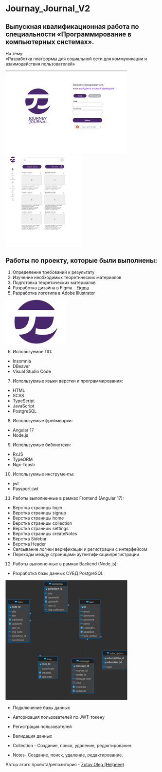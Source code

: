 # Journay_Journal_V2

## Выпускная квалификационная работа по специальности «Программирование в компьютерных системах».

<p> На тему: <br>
 «Разработка платформы для социальной сети для коммуникации и взаимодействия пользователей»</p>
<p>
  <img src="Readme/image1.png" width="400"> 
  <br>
  <img src="Readme/image2.png" width="250" height="300" >
  <br>
  <!-- <img src="Readme/C3.jpg" width="250" height="300" > -->
</p>

## Работы по проекту, которые были выполнены:
1. Определение требований к результату
2. Изучение необходимых теоретических материалов
3. Подготовка теоретических материалов
4. Разработка дизайна в Figma - [Figma](https://clck.ru/3AdWaV)
5. Разработка логотипа в Adobe Illustrator 
<p>
    <img src="/Readme/JJ01.svg" width="200" >
</p>

6. Используемое ПО:
- Insomnia
- DBeaver
- Visual Studio Code
7. Используемые языки верстки и программирования:
- HTML  
- SCSS
- TypeScript
- JavaScript
- PostgreSQL 
8. Используемые фреймворки:
- Angular 17
- Node.js 

9. Используемые библиотеки:
- RxJS
- TypeORM
- Ngx-Toastr

10. Используемые инструменты:
- jwt
- Passport-jwt

11. Работы выполненные в рамках Frontend (Angular 17): 
- Верстка страницы login
- Верстка страницы signup
- Верстка страницы home
- Верстка страницы collection
- Верстка страницы settings
- Верстка страницы createNotes
- Верстка Sidebar 
- Верстка Header
- Связывание логики верификации и регистрации с интерфейсом
- Переходы между страницами аутентификации/регистрации 

<!-- Верстка модального окна:
    - Модального окна "Создание заметки",
    - Модального окна "Моя карта",
    - Модального окна "Создание подборки" -->

12. Работы выполненные в рамках Backend (Node.js): 

- Разработка базы данных СУБД PostgreSQL 
<div>
     <img src="Readme/imageBD.png" width="400" >
</div>  

- Подключение базы данных
- Авторизация пользователей по JWT-токену
- Регистрация пользователей 
- Валидация данных 

- Collection - Создание, поиск, удаление, редактирование.
- Notes- Создание, поиск, удаление, редактирование.

Автор этого проекта/репозитория - [Zotov Oleg (Helgeee)](https://github.com/Helgeee).